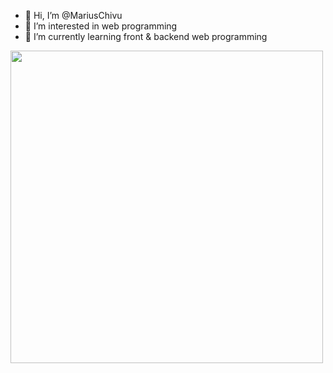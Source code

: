 - 👋 Hi, I’m @MariusChivu
- 👀 I’m interested in web programming
- 🌱 I’m currently learning front & backend web programming

<a href="https://wakatime.com"><img src="https://wakatime.com/share/@fc2320a8-2dfd-412b-91b1-a10467918a4b/db4ec4ba-76c9-4b52-ab38-425c4acc232f.png" height="500px"/></a>
<!---
- 💞️ I’m looking to collaborate on ...
- 📫 How to reach me ...


MariusChivu/MariusChivu is a ✨ special ✨ repository because its `README.md` (this file) appears on your GitHub profile.
You can click the Preview link to take a look at your changes.

--->
